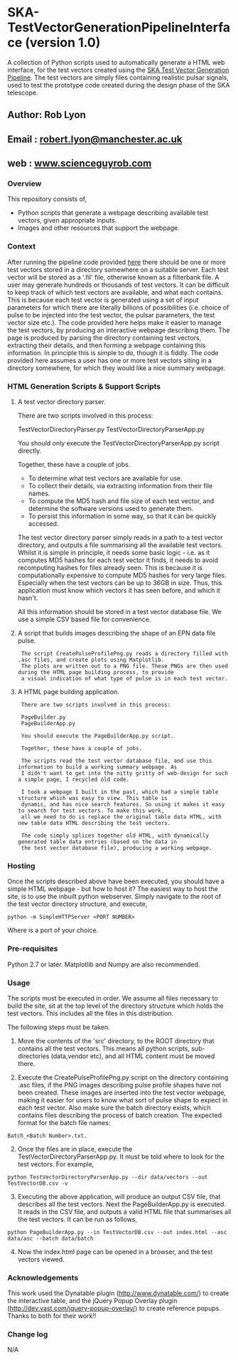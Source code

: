 # SKA-TestVectorGenerationPipelineInterface (version 1.0)
A collection of Python scripts used to automatically generate a HTML web interface, for the test vectors created using the
[SKA Test Vector Generation Pipeline](https://github.com/scienceguyrob/SKA-TestVectorGenerationPipeline). The test vectors
are simply files containing realistic pulsar signals, used to test the prototype code created during the design phase of
the SKA telescope.

## Author: Rob Lyon
## Email : robert.lyon@manchester.ac.uk
## web   : www.scienceguyrob.com

### Overview
This repository consists of, 

* Python scripts that generate a webpage describing available test vectors, given appropriate inputs.
* Images and other resources that support the webpage. 

### Context
After running the pipeline code provided [here](https://github.com/scienceguyrob/SKA-TestVectorGenerationPipeline) there
should be one or more test vectors stored in a directory somewhere on a suitable server. Each test vector will be stored
as a '.fil' file, otherwise known as a filterbank file. A user may generate hundreds or thousands of test vectors. It can
be difficult to keep track of which test vectors are available, and what each contains. This is because each test vector
is generated using a set of input parameters for which there are literally billions of possibilities (i.e. choice of
pulse to be injected into the test vector, the pulsar parameters, the test vector size etc.). The code provided here helps
make it easier to manage the test vectors, by producing an interactive webpage describing them. The page is produced by
parsing the directory containing test vectors, extracting their details, and then forming a webpage containing this 
information. In principle this is simple to do, though it is fiddly. The code provided here assumes a user has one or
more test vectors siting in a directory somewhere, for which they would like a nice summary webpage.

### HTML Generation Scripts & Support Scripts

1. A test vector directory parser.

    There are two scripts involved in this process:

	TestVectorDirectoryParser.py
	TestVectorDirectoryParserApp.py

	You should only execute the TestVectorDirectoryParserApp.py script directly.

	Together, these have a couple of jobs.

	* To determine what test vectors are available for use.
	* To collect their details, via extracting information from their file names.
	* To compute the MD5 hash and file size of each test vector, and determine the software versions used to generate them.
	* To persist this information in some way, so that it can be quickly accessed.

	The test vector directory parser simply reads in a path to a test vector directory, and outputs a file summarising
	all the available test vectors. Whilst it is simple in principle, it needs some basic logic - i.e. as it computes MD5
	hashes for each test vector it finds, it needs to avoid recomputing hashes for files already seen. This is because it
	is computationally expensive to compute MD5 hashes for very large files. Especially when the test vectors can be up
	to 36GB in size. Thus, this application must know which vectors it has seen before, and which it hasn't.

	All this information should be stored in a test vector database file. We use a simple CSV based file for convenience.

2. A script that builds images describing the shape of an EPN data file pulse.

	    The script CreatePulseProfilePng.py reads a directory filled with .asc files, and create plots using Matplotlib.
	    The plots are written out to a PNG file. These PNGs are then used during the HTML page building process, to provide
	    a visual indication of what type of pulse is in each test vector.

3. A HTML page building application.

        There are two scripts involved in this process:

	    PageBuilder.py
	    PageBuilderApp.py

	    You should execute the PageBuilderApp.py script.

	    Together, these have a couple of jobs.

	    The scripts read the test vector database file, and use this information to build a working summary webpage. As
	    I didn't want to get into the nitty gritty of web-design for such a simple page, I recycled old code.

	    I took a webpage I built in the past, which had a simple table structure which was easy to view. This table is
	    dynamic, and has nice search features. So using it makes it easy to search for test vectors. To make this work,
	    all we need to do is replace the original table data HTML, with new table data HTML describing the test vectors.

	    The code simply splices together old HTML, with dynamically generated table data entries (based on the data in
	    the test vector database file), producing a working webpage.

### Hosting

Once the scripts described above have been executed, you should have a simple HTML webpage - but how to host it? The easiest
way to host the site, is to use the inbuilt python webserver. Simply navigate to the root of the test vector directory
structure, and execute,

```
python -m SimpleHTTPServer <PORT NUMBER>
```

Where <PORT NUMBER> is a port of your choice.

### Pre-requisites
Python 2.7 or later. Matplotlib and Numpy are also recommended.

### Usage

The scripts must be executed in order. We assume all files necessary to build the site, sit at the top level of the
directory structure which holds the test vectors. This includes all the files in this distribution.

The following steps must be taken.

1. Move the contents of the 'src' directory, to the ROOT directory that contains all the test vectors. This means all
python scripts, sub-directories (data,vendor etc), and all HTML content must be moved there.

2. Execute the CreatePulseProfilePng.py script on the directory containing .asc files, if the PNG images describing
pulse profile shapes have not been created. These images are inserted into the test vector webpage, making it easier
for users to know what sort of pulse shape to expect in each test vector. Also make sure the batch directory exists,
which contains files describing the process of batch creation. The expected format for the batch file names: 

```
Batch_<Batch Number>.txt.
```

2. Once the files are in place, execute the TestVectorDirectoryParserApp.py. It must be told where to look for the test
vectors. For example,
        
```
python TestVectorDirectoryParserApp.py --dir data/vectors --out TestVectorDB.csv -v
```

3. Executing the above application, will produce an output CSV file, that describes all the test vectors. Next the 
PageBuilderApp.py is executed. It reads in the CSV file, and outputs a valid HTML file that summarises all the test
vectors. It can be run as follows,
        
```
python PageBuilderApp.py --in TestVectorDB.csv --out index.html --asc data/asc --batch data/batch
```

4. Now the index.html page can be opened in a browser, and the test vectors viewed.


### Acknowledgements

This work used the Dynatable plugin (http://www.dynatable.com/) to create the interactive table, and the jQuery Popup
Overlay plugin (http://dev.vast.com/jquery-popup-overlay/) to create reference popups. Thanks to both for their work!!


### Change log

N/A
